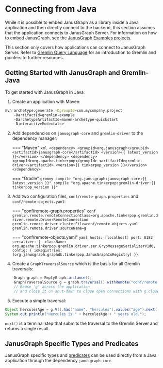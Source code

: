 # Connecting from Java


While it is possible to embed JanusGraph as a library inside a Java
application and then directly connect to the backend, this section
assumes that the application connects to JanusGraph Server. For
information on how to embed JanusGraph, see the [JanusGraph Examples
projects](https://github.com/JanusGraph/janusgraph/tree/master/janusgraph-examples).

This section only covers how applications can connect to JanusGraph
Server. Refer to [Gremlin Query Language](../basics/gremlin.md) for an introduction to Gremlin and
pointers to further resources.

## Getting Started with JanusGraph and Gremlin-Java

To get started with JanusGraph in Java:

1.  Create an application with Maven:
```bash
mvn archetype:generate -DgroupId=com.mycompany.project
    -DartifactId=gremlin-example
    -DarchetypeArtifactId=maven-archetype-quickstart
    -DinteractiveMode=false
```
2.  Add dependencies on `janusgraph-core` and `gremlin-driver` to the dependency manager:

    === "Maven"
        ```xml
        <dependency>
            <groupId>org.janusgraph</groupId>
            <artifactId>janusgraph-core</artifactId>
            <version>{{ latest_version }}</version>
        </dependency>
        <dependency>
            <groupId>org.apache.tinkerpop</groupId>
            <artifactId>gremlin-driver</artifactId>
            <version>{{ tinkerpop_version }}</version>
        </dependency>
        ```

    === "Gradle"
        ```groovy
        compile "org.janusgraph:janusgraph-core:{{ latest_version }}"
        compile "org.apache.tinkerpop:gremlin-driver:{{ tinkerpop_version }}"
        ```

3.  Add two configuration files, `conf/remote-graph.properties` and
    `conf/remote-objects.yaml`:

    === "conf/remote-graph.properties"
        ```conf
        gremlin.remote.remoteConnectionClass=org.apache.tinkerpop.gremlin.driver.remote.DriverRemoteConnection
        gremlin.remote.driver.clusterFile=conf/remote-objects.yaml
        gremlin.remote.driver.sourceName=g
        ```

    === "conf/remote-objects.yaml"
        ```yaml
        hosts: [localhost]
        port: 8182
        serializer: { 
            className: org.apache.tinkerpop.gremlin.driver.ser.GryoMessageSerializerV1d0,
            config: { ioRegistries: [org.janusgraph.graphdb.tinkerpop.JanusGraphIoRegistry] }}
        ```

4.  Create a `GraphTraversalSource` which is the basis for all Gremlin traversals:
```java
    Graph graph = EmptyGraph.instance();
    GraphTraversalSource g = graph.traversal().withRemote("conf/remote-graph.properties");
    // Reuse 'g' across the application
    // and close it on shut-down to close open connections with g.close()
```
5.  Execute a simple traversal:
```java
Object herculesAge = g.V().has("name", "hercules").values("age").next();
System.out.println("Hercules is " + herculesAge + " years old.");
```
`next()` is a terminal step that submits the traversal to the Gremlin Server and returns a single result.

## JanusGraph Specific Types and Predicates

JanusGraph specific types and [predicates](../index-backend/search-predicates.md) can be
used directly from a Java application through the dependency
`janusgraph-core`.
